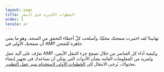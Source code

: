 ```yaml
---
layout: page
title: الخطوات الأخيرة قبل النشر
order: 5
locale: ar
---
```


تهانينا! لقد اختبرت صفحتك محليًا، وأصلحت كلّ أخطاء التحقق من الصحة، وهو ما يعني أن صفحتك الأولى في AMP جاهزة للشحن.

تعرّف على آلية عمل AMP وكيفية أداء كل العناصر من خلال تصفح جزء التنقل الأيمن، ولمزيد من المعلومات العامة بشأن الأدوات التي يمكن أن تساعدك في تجهيز إنشاء محتواك، يُرجى الانتقال إلى [الخطوات الأولى لاستخدام سير عمل التطوير](https://developers.google.com/web/tools/setup/).
